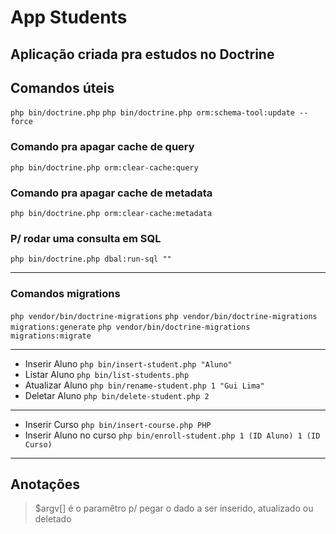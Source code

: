# App Students

## Aplicação criada pra estudos no Doctrine

## Comandos úteis

`php bin/doctrine.php`
`php bin/doctrine.php orm:schema-tool:update --force`

### Comando pra apagar cache de query
`php bin/doctrine.php orm:clear-cache:query`

### Comando pra apagar cache de metadata
`php bin/doctrine.php orm:clear-cache:metadata`

### P/ rodar uma consulta em SQL
`php bin/doctrine.php dbal:run-sql ""`

---

### Comandos migrations
`php vendor/bin/doctrine-migrations`
`php vendor/bin/doctrine-migrations migrations:generate`
`php vendor/bin/doctrine-migrations migrations:migrate`

---

- Inserir Aluno `php bin/insert-student.php "Aluno"`
- Listar Aluno `php bin/list-students.php`
- Atualizar Aluno `php bin/rename-student.php 1 "Gui Lima"`
- Deletar Aluno `php bin/delete-student.php 2`

---

- Inserir Curso `php bin/insert-course.php PHP`
- Inserir Aluno no curso `php bin/enroll-student.php 1 (ID Aluno) 1 (ID Curso)`

--- 

## Anotações 
> $argv[] é o paramêtro p/ pegar o dado a ser inserido, atualizado ou deletado 


